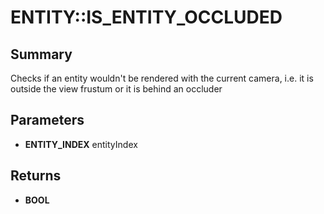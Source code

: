 # ENTITY::IS_ENTITY_OCCLUDED

## Summary
Checks if an entity wouldn't be rendered with the current camera, i.e. it is outside the view frustum or it is behind an occluder

## Parameters
* **ENTITY_INDEX** entityIndex

## Returns
* **BOOL**